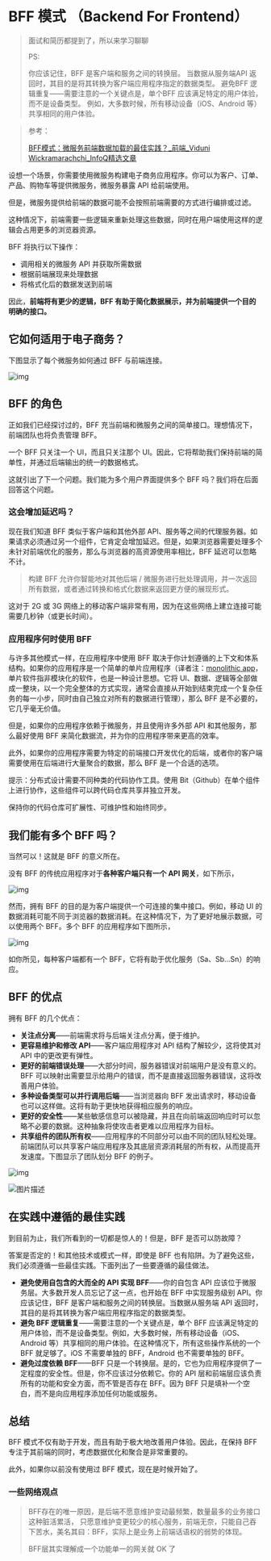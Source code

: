 

# BFF 模式 （Backend For Frontend）

> 面试和简历都提到了，所以来学习聊聊
>
> PS:
>
> 你应该记住，BFF 是客户端和服务之间的转换层。 当数据从服务端API 返回时，其目的是将其转换为客户端应用程序指定的数据类型。 避免BFF 逻辑重复——需要注意的一个关键点是，单个BFF 应该满足特定的用户体验，而不是设备类型。 例如，大多数时候，所有移动设备（iOS、Android 等）共享相同的用户体验。

> 参考：
>
> [BFF模式：微服务前端数据加载的最佳实践？_前端_Viduni Wickramarachchi_InfoQ精选文章](https://www.infoq.cn/article/4hjplbxo1xktefxzpqz8)

设想一个场景，你需要使用微服务构建电子商务应用程序。你可以为客户、订单、产品、购物车等提供微服务，微服务暴露 API 给前端使用。

但是，微服务提供给前端的数据可能不会按照前端需要的方式进行编排或过滤。

这种情况下，前端需要一些逻辑来重新处理这些数据，同时在用户端使用这样的逻辑会占用更多的浏览器资源。

BFF 将执行以下操作：

- 调用相关的微服务 API 并获取所需数据
- 根据前端展现来处理数据
- 将格式化后的数据发送到前端

因此，**前端将有更少的逻辑，BFF 有助于简化数据展示，并为前端提供一个目的明确的接口。**

## 它如何适用于电子商务？

下图显示了每个微服务如何通过 BFF 与前端连接。

![img](https://mc-web-1259409954.cos.ap-guangzhou.myqcloud.com/MyImages/202204071933563.png)

## BFF 的角色

正如我们已经探讨过的，BFF 充当前端和微服务之间的简单接口。理想情况下，前端团队也将负责管理 BFF。

一个 BFF 只关注一个 UI，而且只关注那个 UI。因此，它将帮助我们保持前端的简单性，并通过后端输出的统一的数据格式。

这就引出了下一个问题。我们能为多个用户界面提供多个 BFF 吗？我们将在后面回答这个问题。

### 这会增加延迟吗？

现在我们知道 BFF 类似于客户端和其他外部 API、服务等之间的代理服务器。如果请求必须通过另一个组件，它肯定会增加延迟。但是，如果浏览器需要处理多个未针对前端优化的服务，那么与浏览器的高资源使用率相比，BFF 延迟可以忽略不计。

> 构建 BFF 允许你智能地对其他后端 / 微服务进行批处理调用，并一次返回所有数据，或者通过转换和格式化数据来返回更方便的展现形式。

这对于 2G 或 3G 网络上的移动客户端非常有用，因为在这些网络上建立连接可能需要几秒钟（或更长时间）。

### 应用程序何时使用 BFF

与许多其他模式一样，在应用程序中使用 BFF 取决于你计划遵循的上下文和体系结构。如果你的应用程序是一个简单的单片应用程序（译者注：[monolithic app](https://www.zhihu.com/question/37905345/answer/75170829)，单片软件指非模块化的软件，也是一种设计思想。它将 UI、数据、逻辑等全部做成一整块，以一个完全整体的方式实现，通常会直接从开始到结束完成一个复杂任务的每一小步，同时由自己独立对所有的数据进行管理），那么 BFF 是不必要的，它几乎毫无价值。

但是，如果你的应用程序依赖于微服务，并且使用许多外部 API 和其他服务，那么最好使用 BFF 来简化数据流，并为你的应用程序带来更高的效率。

此外，如果你的应用程序需要为特定的前端接口开发优化的后端，或者你的客户端需要使用在后端进行大量聚合的数据，那么 BFF 是一个合适的选项。

提示：分布式设计需要不同种类的代码协作工具。使用 Bit（Github）在单个组件上进行协作，这些组件可以跨代码仓库共享并独立开发。

保持你的代码仓库可扩展性、可维护性和始终同步。

## 我们能有多个 BFF 吗？

当然可以！这就是 BFF 的意义所在。

没有 BFF 的传统应用程序对于**各种客户端只有一个 API 网关**，如下所示，

![img](https://mc-web-1259409954.cos.ap-guangzhou.myqcloud.com/MyImages/202204071949274.png)

然而，拥有 BFF 的目的是为客户端提供一个可连接的集中接口。例如，移动 UI 的数据消耗可能不同于浏览器的数据消耗。在这种情况下，为了更好地展示数据，可以使用两个 BFF。多个 BFF 的应用程序如下图所示，

![img](https://mc-web-1259409954.cos.ap-guangzhou.myqcloud.com/MyImages/202204071950431.png)

如你所见，每种客户端都有一个 BFF，它将有助于优化服务（Sa、Sb…Sn）的响应。

## BFF 的优点

拥有 BFF 的几个优点：

- **关注点分离**——前端需求将与后端关注点分离，便于维护。
- **更容易维护和修改 API**——客户端应用程序对 API 结构了解较少，这将使其对 API 中的更改更有弹性。
- **更好的前端错误处理**——大部分时间，服务器错误对前端用户是没有意义的。BFF 可以映射出需要显示给用户的错误，而不是直接返回服务器错误，这将改善用户体验。
- **多种设备类型可以并行调用后端**——当浏览器向 BFF 发出请求时，移动设备也可以这样做。这将有助于更快地获得相应服务的响应。
- **更好的安全性**——某些敏感信息可以被隐藏，并且在向前端返回响应时可以忽略不必要的数据。这种抽象将使攻击者更难以应用程序为目标。
- **共享组件的团队所有权**——应用程序的不同部分可以由不同的团队轻松处理。前端团队可以共享客户端应用程序及其底层资源消耗层的所有权，从而提高开发速度。下图显示了团队划分 BFF 的例子。

![img](https://mc-web-1259409954.cos.ap-guangzhou.myqcloud.com/MyImages/202204072005445.png)

![图片描述](https://mc-web-1259409954.cos.ap-guangzhou.myqcloud.com/MyImages/202204072009823.jpeg)

## 在实践中遵循的最佳实践

到目前为止，我们所看到的一切都是惊人的！但是，BFF 是否可以防故障？

答案是否定的！和其他技术或模式一样，即使是 BFF 也有陷阱。为了避免这些，我们必须遵循一些最佳实践。下面列出了一些要遵循的最佳做法。

- **避免使用自包含的大而全的 API 实现 BFF**——你的自包含 API 应该位于微服务层。大多数开发人员忘记了这一点，也开始在 BFF 中实现服务级别 API。你应该记住，BFF 是客户端和服务之间的转换层。当数据从服务端 API 返回时，其目的是将其转换为客户端应用程序指定的数据类型。
- **避免 BFF 逻辑重复**——需要注意的一个关键点是，单个 BFF 应该满足特定的用户体验，而不是设备类型。例如，大多数时候，所有移动设备（iOS、Android 等）共享相同的用户体验。在这种情况下，所有这些操作系统的一个 BFF 就足够了。iOS 不需要单独的 BFF，Android 也不需要单独的 BFF。
- **避免过度依赖 BFF**——BFF 只是一个转换层。是的，它也为应用程序提供了一定程度的安全性。但是，你不应该过分依赖它。你的 API 层和前端层应该负责所有的功能和安全方面，而不管是否存在 BFF。因为 BFF 只是填补一个空白，而不是向应用程序添加任何功能或服务。

## 总结

BFF 模式不仅有助于开发，而且有助于极大地改善用户体验。因此，在保持 BFF 专注于其前端的同时，考虑数据优化和聚合是非常重要的。

此外，如果你以前没有使用过 BFF 模式，现在是时候开始了。

### 一些网络观点

> BFF存在的唯一原因，是后端不愿意维护变动最频繁，数量最多的业务接口这种脏活累活，
> 只愿意维护变更较少的核心服务，前端无奈，只能自己吞下苦水，美名其曰：BFF，实际上是业务上前端话语权的弱势的体现。
> 
> BFF层其实理解成一个功能单一的网关就 OK 了
